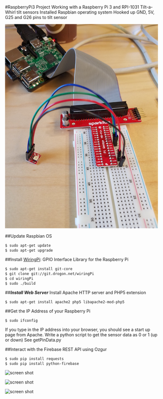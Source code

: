 #RaspberryPi3 Project
Working with a Raspberry Pi 3 and RPI-1031 Tilt-a-Whirl tilt sensors
Installed Raspbian operating system Hooked up GND, 5V, G25 and G26 pins to tilt sensor

<img src="https://github.com/jessalbarian/RaspberryPi3/blob/master/setup.jpg" alt="Raspberry Pi Setup" style="width: 100;"/>

##Update Raspbian OS
```
$ sudo apt-get update
$ sudo apt-get upgrade
```

##Install [WiringPi](http://wiringpi.com/): GPIO Interface Library for the Raspberry Pi
```
$ sudo apt-get install git-core
$ git clone git://git.drogon.net/wiringPi
$ cd wiringPi
$ sudo ./build
```

##***Install Web Server*** Install Apache HTTP server and PHP5 extension
```
$ sudo apt-get install apache2 php5 libapache2-mod-php5
```

##Get the IP Address of your Raspberry Pi
```
$ sudo ifconfig
```

If you type in the IP address into your browser, you should see a start up page from Apache.
Write a python script to get the sensor data as 0 or 1 (up or down) See getPinData.py

##Interact with the Firebase REST API using Ozgur
```
$ sudo pip install requests
$ sudo pip install python-firebase
```

![screen shot]()

![screen shot]()

![screen shot]()
